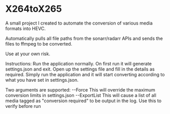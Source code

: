 # X264toX265

A small project I created to automate the conversion of various media formats into HEVC.

Automatically pulls all file paths from the sonarr/radarr APIs and sends the files to ffmpeg to be converted.

Use at your own risk.


Instructions:
Run the application normally. On first run it will generate settings.json and exit. Open up the settings file and fill in the details as required.
Simply run the application and it will start converting according to what you have set in settings.json.

Two arguments are supported:
--Force
This will override the maximum conversion limits in settings.json
--ExportList
This will cause a list of all media tagged as "conversion required" to be output in the log. Use this to verify before run
